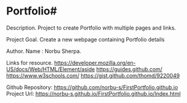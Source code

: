 # Portfolio# 

Description.
Project to create Portfolio with multiple pages and links.

Project Goal.
Create a new webpage containing Portfolio details

Author.
Name : Norbu Sherpa.

Links for resource.
https://developer.mozilla.org/en-US/docs/Web/HTML/Element/aside
https://guides.github.com/
https://www.w3schools.com/
https://gist.github.com/thomd/9220049

Github Repository: https://github.com/norbu-s/FirstPortfolio.github.io
Project Url: https://norbu-s.github.io/FirstPortfolio.github.io/Index.html